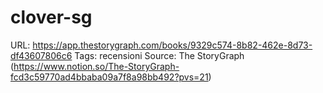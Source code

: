 # clover-sg

URL: https://app.thestorygraph.com/books/9329c574-8b82-462e-8d73-df43607806c6
Tags: recensioni
Source: The StoryGraph (https://www.notion.so/The-StoryGraph-fcd3c59770ad4bbaba09a7f8a98bb492?pvs=21)